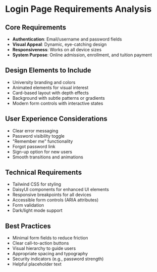 # Login Page Requirements Analysis

## Core Requirements
- **Authentication**: Email/username and password fields
- **Visual Appeal**: Dynamic, eye-catching design
- **Responsiveness**: Works on all device sizes
- **System Purpose**: Online admission, enrollment, and tuition payment

## Design Elements to Include
- University branding and colors
- Animated elements for visual interest
- Card-based layout with depth effects
- Background with subtle patterns or gradients
- Modern form controls with interactive states

## User Experience Considerations
- Clear error messaging
- Password visibility toggle
- "Remember me" functionality
- Forgot password link
- Sign-up option for new users
- Smooth transitions and animations

## Technical Requirements
- Tailwind CSS for styling
- DaisyUI components for enhanced UI elements
- Responsive breakpoints for all devices
- Accessible form controls (ARIA attributes)
- Form validation
- Dark/light mode support

## Best Practices
- Minimal form fields to reduce friction
- Clear call-to-action buttons
- Visual hierarchy to guide users
- Appropriate spacing and typography
- Security indicators (e.g., password strength)
- Helpful placeholder text
